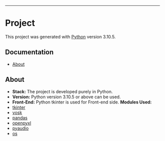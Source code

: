 ** **

# Project 
This project was generated with [Python](https://www.python.org/downloads/release/python-3105/) version 3.10.5.

## Documentation
- [About](#about)
<!-- - [Installation](Installation/INSTALLATION.md) -->
<!-- - [Project Video](https://drive.google.com/file/d/1cdpOKTl8SfihM33u7xh96-6GDMHGecYQ/view?usp=sharing)
- [Vision and Goals Of The Project](#vision-and-goals-of-the-project)
- [Users/Personas Of The Project](#users/personas-of-the-project)
- [Scope and Features Of The Project](#scope-and-features-of-the-project)
- [Solution Concept](#solution-concept)
    - [Background and Motivation](#background-&-motivation)
    - [Architecture](#architecture)
        - [Components](#components-of-sanity-framework)
- [Pipleline of De-duplication](#pipleline-of-de-duplication)
- [Learnings](#learnings)
- [Acceptance Criteria](#acceptance-criteria)
- [Future Steps & Limitations](#future-steps-&-limitations)
- [Release Planning](#release-planning)
- [References](#references)
- [Mentor](#mentor)
- [Contributors](#contributors) -->


## About
* **Stack:** The project is developed purely in Python. 
* **Version:** Python version 3.10.5 or above can be used.
* **Front-End:** Python tkinter is used for Front-end side. 
**Modules Used:**
* [tkinter](https://docs.python.org/3/library/tkinter.html)
* [vosk](https://pypi.org/project/vosk/)
* [pandas](https://pypi.org/project/pandas/)
* [openpyxl](https://pypi.org/project/openpyxl/)
* [pyaudio](https://pypi.org/project/PyAudio/)
* [os](https://docs.python.org/3/library/os.html)
